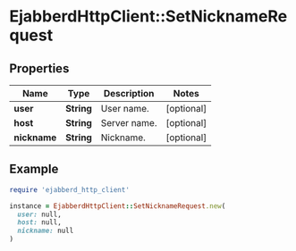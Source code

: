 # EjabberdHttpClient::SetNicknameRequest

## Properties

| Name | Type | Description | Notes |
| ---- | ---- | ----------- | ----- |
| **user** | **String** | User name. | [optional] |
| **host** | **String** | Server name. | [optional] |
| **nickname** | **String** | Nickname. | [optional] |

## Example

```ruby
require 'ejabberd_http_client'

instance = EjabberdHttpClient::SetNicknameRequest.new(
  user: null,
  host: null,
  nickname: null
)
```

